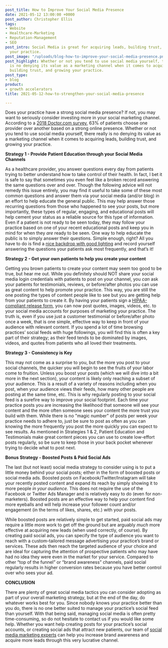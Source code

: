 ```yaml
---
post_title: How to Improve Your Social Media Presence
date: 2021-05-12 13:00:00 +0000
post_author: Christopher Ellis
tags:
- Website
- Healthcare-Marketing
- Reputation-Management
- SEO
post_intro: Social Media is great for acquiring leads, building trust, and growing
  your practice.
post_image: "/uploads/blog-how-to-improve-your-social-media-presence.png"
post_highlight: Whether or not you tend to use social media yourself, there really
  is no denying its value as a marketing channel when it comes to acquiring leads,
  building trust, and growing your practice.
post_type:
- blog
product:
- growth accelerators
title: 2021-05-12-how-to-strengthen-your-social-media-presence

---
```

Does your practice have a strong social media presence? If not, you may want to seriously consider investing more in your social marketing channel. According to a [2018 Doctor.com survey](https://www.doctor.com/cxtrends2018), 63% of patients choose one provider over another based on a strong online presence. Whether or not you tend to use social media yourself, there really is no denying its value as a marketing channel when it comes to acquiring leads, building trust, and growing your practice.

**Strategy 1 - Provide Patient Education through your Social Media Channels**

As a healthcare provider, you answer questions every day from patients trying to better understand how to take control of their health. In fact, I bet it is safe to say that sometimes you even feel like a broken record answering the same questions over and over. Though the following advice will not remedy this issue entirely, you may find it useful to take some of these most common questions and answer them via your social media (and/or blog) in an effort to help educate the general public. This may help answer those recurring questions from those who happened to see your posts, but more importantly, these types of regular, engaging, and educational posts will help cement your status as a reliable source for this type of information. Even if a patient is not ready to be seen today, they may follow your practice based on one of your recent educational posts and keep you in mind for when they _are_ ready to be seen. One way to help educate the public is to simply answer their questions. Simple enough, right? All you have to do is find a [nice backdrop with good lighting](https://doctorlogic.com/blog/3-simple-steps-to-make-your-videos-more-professional.html) and record yourself answering the questions your patients ask most frequently, and that’s it!

**Strategy 2 - Get your own patients to help you create your content**

Getting you brown patients to create your content may seem too good to be true, but hear me out. While you definitely should NOT share your social media login credentials with patients to post on your channel, you _can_ ask your patients for testimonials, reviews, or before/after photos you can use as great content to help promote your practice. This way, you are still the one posting the types of content people like to see but you are getting help from your patients to create it. By having your patients sign a [HIPAA-compliant release form](https://www.jotform.com/blog/hipaa-and-social-media/), you can now post quotes, images, videos, etc. to your social media accounts for purposes of marketing your practice. The truth is, even if you use just a customer testimonial or before/after photo once a week, that is one simple, effective way to keep in front of your audience with relevant content. If you spend a lot of time browsing practices’ social feeds with huge followings, you will find this is often a key part of their strategy; as their feed tends to be dominated by images, videos, and quotes from patients who all loved their treatments.

**Strategy 3 - Consistency is Key**

This may not come as a surprise to you, but the more you post to your social channels, the quicker you will begin to see the fruits of your labor come to fruition. Unless you boost your posts (which we will dive into a bit more in the next section), your content is likely only reaching a subset of your audience. This is a result of a variety of reasons including when you post, when your audience views their feeds, how many other people are posting at the same time, etc. This is why regularly posting to your social feed is a surefire way to improve your social footprint. Each time your practice posts you are increasing the likelihood that someone will see your content and the more often someone sees your content the more trust you build with them. While there is no "magic number" of posts per week your practice needs to adhere to, just be sure to post as often as you can knowing the more frequently you post the more quickly you can expect to see results. As mentioned in Strategies 1 & 2, Patient Education and Testimonials make great content pieces you can use to create low-effort posts regularly, so be sure to keep those in your back pocket whenever trying to decide what to post next.

**Bonus Strategy - Boosted Posts & Paid Social Ads**

The last (but not least) social media strategy to consider using is to put a little money behind your social posts; either in the form of boosted posts or social media ads. Boosted posts on Facebook/Twitter/Instagram will take your recently posted content and expand its reach by simply showing it to more people _in your audience._ This does not require the use of the Facebook or Twitter Ads Manager and is relatively easy to do (even for non-marketers). Boosted posts are an effective way to help your content find more eyeballs and will help increase your follower count and/or engagement (in the terms of likes, shares, etc.) with your posts.

While boosted posts are relatively simple to get started, paid social ads may require a little more work to get off the ground but are arguably _much_ more effective at acquiring new leads (when used correctly, of course). By creating paid social ads, you can specify the type of audience you want to reach with a custom-tailored message advertising your practice’s brand or services. These ads then reach the targeted audience of your choice and are ideal for capturing the attention of prospective patients who may have had no idea they were even in the market for your service. Compared to other “top of the funnel” or “brand awareness” channels, paid social regularly results in higher conversion rates because you have better control over who sees your ad.

**CONCLUSION**

There are plenty of great social media tactics you can consider adopting as part of your overall marketing strategy, but at the end of the day, do whatever works best for you. Since nobody knows your practice better than you do, there is no one better suited to manage your practice’s social feed than yourself. With that being said, managing social media is often pretty time-consuming, so do not hesitate to contact us if you would like some help. Whether you want help creating posts for your practice’s social accounts, or creating social ads that attract new patients, our team of [social media marketing experts](https://doctorlogic.com/growth-accelerators/medical-social-media-content) can help you increase brand awareness and acquire more leads through this very lucrative channel.